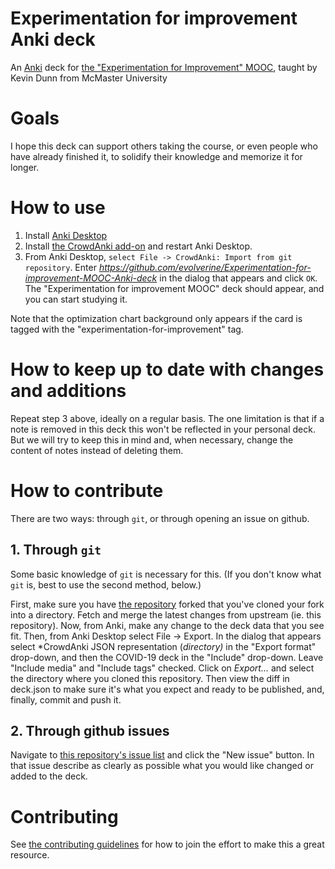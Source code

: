# Experimentation for improvement Anki deck
An [Anki](https://apps.ankiweb.net/) deck for [the "Experimentation for Improvement" MOOC](https://www.coursera.org/learn/experimentation/home/welcome), taught by Kevin Dunn from McMaster University

# Goals

I hope this deck can support others taking the course, or even people who have already finished it, to solidify their knowledge and memorize it for longer.

# How to use
1. Install [Anki Desktop](https://apps.ankiweb.net/)
2. Install [the CrowdAnki add-on](https://ankiweb.net/shared/info/1788670778) and restart Anki Desktop.
3. From Anki Desktop, `select File -> CrowdAnki: Import from git repository`. Enter *https://github.com/evolverine/Experimentation-for-improvement-MOOC-Anki-deck* in the dialog that appears and click `OK`. The "Experimentation for improvement MOOC" deck should appear, and you can start studying it.

Note that the optimization chart background only appears if the card is tagged with the "experimentation-for-improvement" tag.

# How to keep up to date with changes and additions
Repeat step 3 above, ideally on a regular basis.
The one limitation is that if a note is removed in this deck this won't be reflected in your personal deck. But we will try to keep this in mind and, when necessary, change the content of notes instead of deleting them.

# How to contribute
There are two ways: through `git`, or through opening an issue on github.

## 1. Through `git`
Some basic knowledge of `git` is necessary for this. (If you don't know what `git` is, best to use the second method, below.) 

First, make sure you have [the repository](ttps://github.com/evolverine/Experimentation-for-improvement-MOOC-Anki-deck) forked that you've cloned your fork into a directory. Fetch and merge the latest changes from upstream (ie. this repository).
Now, from Anki, make any change to the deck data that you see fit. Then, from Anki Desktop select File -> Export. In the dialog that appears select *CrowdAnki JSON representation (*directory)* in the "Export format" drop-down, and then the COVID-19 deck in the "Include" drop-down. Leave "Include media" and "Include tags" checked. Click on *Export...* and select the directory where you cloned this repository. Then view the diff in deck.json to make sure it's what you expect and ready to be published, and, finally, commit and push it.

## 2. Through github issues
Navigate to [this repository's issue list](https://github.com/evolverine/Experimentation-for-improvement-MOOC-Anki-deck/issues) and click the "New issue" button. In that issue describe as clearly as possible what you would like changed or added to the deck.

# Contributing
See [the contributing guidelines](CONTRIBUTING.md) for how to join the effort to make this a great resource.